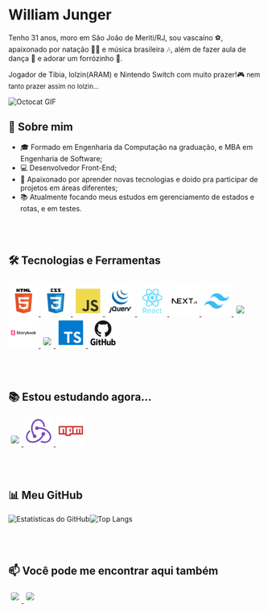 
<!--
**Willjunger/Willjunger** is a ✨ _special_ ✨ repository because its `README.md` (this file) appears on your GitHub profile.

Here are some ideas to get you started:

- 🔭 I’m currently working on ...
- 🌱 I’m currently learning ...
- 👯 I’m looking to collaborate on ...
- 🤔 I’m looking for help with ...
- 💬 Ask me about ...
- 📫 How to reach me: ...
- 😄 Pronouns: ...
- ⚡ Fun fact: ...
-->

# William Junger

Tenho 31 anos, moro em São João de Meriti/RJ, sou vascaíno ⚽️, apaixonado por natação 🏊‍♂️ e música brasileira 🎶, além de fazer aula de dança 💃 e adorar um forrózinho 🎵.

Jogador de Tibia, lolzin(ARAM) e Nintendo Switch com muito prazer!🎮
<span style="font-size:small">nem tanto prazer assim no lolzin...</span> 


<img src="https://media4.giphy.com/media/3ornk57KwDXf81rjWM/giphy.gif" alt="Octocat GIF" width="600"/>


## 🚀 Sobre mim
- 🎓 Formado em Engenharia da Computação na graduação, e MBA em Engenharia de Software;
- 💻 Desenvolvedor Front-End;
- 🌱 Apaixonado por aprender novas tecnologias e doido pra participar de projetos em áreas diferentes;
- 📚 Atualmente focando meus estudos em gerenciamento de estados e rotas, e em testes.


<div style="margin-top: 80px">

## 🛠️ Tecnologias e Ferramentas 
<p float="left" style="margin-top: 30px">
  <a href="https://developer.mozilla.org/en-US/docs/Web/Guide/HTML/HTML5">
    <img src="https://raw.githubusercontent.com/devicons/devicon/master/icons/html5/html5-original-wordmark.svg" width="50" style="background-color: white; border-radius: 8px; padding: 5px;"/>
  </a>
  <a href="https://developer.mozilla.org/en-US/docs/Web/CSS">
    <img src="https://raw.githubusercontent.com/devicons/devicon/master/icons/css3/css3-original-wordmark.svg" width="50" style="background-color: white; border-radius: 8px; padding: 5px;"/> 
  </a>
  <a href="https://developer.mozilla.org/en-US/docs/Web/JavaScript">
    <img src="https://raw.githubusercontent.com/devicons/devicon/master/icons/javascript/javascript-original.svg" width="50" style="background-color: white; border-radius: 8px; padding: 5px;"/>
  </a>
  <a href="https://jquery.com/">
    <img src="https://raw.githubusercontent.com/devicons/devicon/master/icons/jquery/jquery-original-wordmark.svg" width="50" style="background-color: white; border-radius: 8px; padding: 5px;"/>
  </a>
  <a href="https://reactjs.org/">
    <img src="https://raw.githubusercontent.com/devicons/devicon/master/icons/react/react-original-wordmark.svg" width="50" style="background-color: white; border-radius: 8px; padding: 5px;"/>
  </a>
  <a href="https://nextjs.org/">
    <img src="https://raw.githubusercontent.com/devicons/devicon/master/icons/nextjs/nextjs-original-wordmark.svg" width="50" style="background-color: white; border-radius: 8px; padding: 5px;"/>
  </a>
  <a href="https://tailwindcss.com/">
    <img src="https://raw.githubusercontent.com/devicons/devicon/master/icons/tailwindcss/tailwindcss-original.svg" width="50" style="background-color: white; border-radius: 8px; padding: 5px;"/>
  </a>
  <a href="https://getbootstrap.com/">
    <img src="https://img.icons8.com/color/96/000000/bootstrap.png" width="50" style="background-color: white; border-radius: 8px; padding: 5px;"/>
  </a>
  <a href="https://storybook.js.org/">
    <img src="https://raw.githubusercontent.com/devicons/devicon/master/icons/storybook/storybook-original-wordmark.svg" width="50" style="background-color: white; border-radius: 8px; padding: 5px;"/>
  </a>
  <a href="https://git-scm.com/">
    <img src="https://www.vectorlogo.zone/logos/git-scm/git-scm-icon.svg" width="50" style="background-color: white; border-radius: 8px; padding: 5px;"/>
  </a>
  <a href="https://www.typescriptlang.org/">
    <img src="https://raw.githubusercontent.com/devicons/devicon/master/icons/typescript/typescript-original.svg" width="50" style="background-color: white; border-radius: 8px; padding: 5px;"/>
  </a>
  <a href="https://github.com/">
    <img src="https://raw.githubusercontent.com/devicons/devicon/master/icons/github/github-original-wordmark.svg" width="50" style="background-color: white; border-radius: 8px; padding: 5px;"/>
  </a>
</p>
</div>

<div style="margin-top: 80px">

## 📚 Estou estudando agora...
   <a href="https://jestjs.io/">
    <img src="https://www.vectorlogo.zone/logos/jestjsio/jestjsio-icon.svg" width="50" style="background-color: white; border-radius: 8px; padding: 5px;">
  </a>
  <a href="https://redux.js.org/">
    <img src="https://raw.githubusercontent.com/devicons/devicon/master/icons/redux/redux-original.svg" width="50" style="background-color: white; border-radius: 8px; padding: 5px;">
  </a>
  <a href="https://www.npmjs.com/">
    <img src="https://raw.githubusercontent.com/devicons/devicon/master/icons/npm/npm-original-wordmark.svg" width="50" style="background-color: white; border-radius: 8px; padding: 5px;">
  </a>
</div>

<div style="margin-top: 80px;">

## 📊 Meu GitHub
![Estatísticas do GitHub](https://github-readme-stats.vercel.app/api?username=willjunger&show_icons=true&theme=highcontrast&count_private=true&include_all_commits=true&hide=issues)![Top Langs](https://github-readme-stats.vercel.app/api/top-langs/?username=willjunger&layout=compact&theme=highcontrast)

</div>

<div style="margin-top: 80px">

## 📫 Você pode me encontrar aqui também
  <a href="https://www.linkedin.com/in/william-junger/">
    <img src="https://upload.wikimedia.org/wikipedia/commons/c/ca/LinkedIn_logo_initials.png" width="50" style="background-color: white; border-radius: 8px; padding: 5px;">
  </a>
  <a href="https://www.instagram.com/junger.william/">
    <img src="https://upload.wikimedia.org/wikipedia/commons/a/a5/Instagram_icon.png" width="50" style="background-color: white; border-radius: 8px; padding: 5px;">
  </a>
</div>
